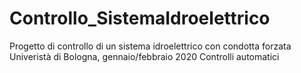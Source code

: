# Controllo_SistemaIdroelettrico
Progetto di controllo di un sistema idroelettrico con condotta forzata
Univeristà di Bologna, gennaio/febbraio 2020
Controlli automatici
